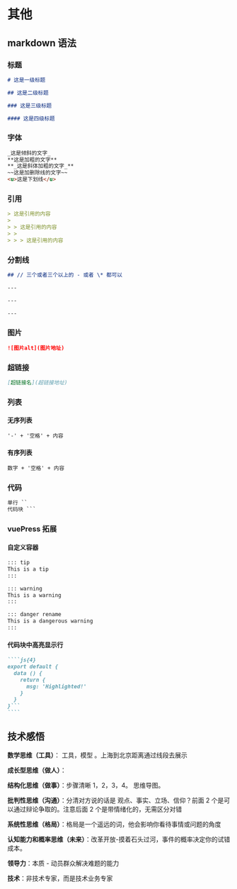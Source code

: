 # 其他

## markdown 语法

### 标题

```markdown
# 这是一级标题

## 这是二级标题

### 这是三级标题

#### 这是四级标题
```

### 字体

```md
_这是倾斜的文字_
**这是加粗的文字**
**_这是斜体加粗的文字_**
~~这是加删除线的文字~~
<u>这是下划线</u>
```

### 引用

```md
> 这是引用的内容
>
> > 这是引用的内容
> >
> > > 这是引用的内容
```

### 分割线

```md
## // 三个或者三个以上的 - 或者 \* 都可以

---

---

---
```

### 图片

```md
![图片alt](图片地址)
```

### 超链接

```md
[超链接名](超链接地址)
```

### 列表

#### 无序列表

```md
'-' + '空格' + 内容
```

#### 有序列表

```md
数字 + '空格' + 内容
```

### 代码

````md
单行 ``
代码块 ```
````

### vuePress 拓展

#### 自定义容器

```md
::: tip
This is a tip
:::

::: warning
This is a warning
:::

::: danger rename
This is a dangerous warning
:::
```

#### 代码块中高亮显示行

`````md
````js{4}
export default {
  data () {
    return {
      msg: 'Highlighted!'
    }
  }
}```
````
`````

## 技术感悟

**数学思维（工具）**： 工具，模型 。上海到北京距离通过线段去展示

**成长型思维（做人）**：

**结构化思维（做事）**：步骤清晰 1，2，3，4。 思维导图。

**批判性思维（沟通）**：分清对方说的话是 观点、事实、立场、信仰？前面 2 个是可以通过辩论争取的。注意后面 2 个是带情绪化的，无需区分对错

**系统性思维（格局）**：格局是一个遥远的词，他会影响你看待事情或问题的角度

**认知能力和概率思维（未来）**：改革开放-摸着石头过河，事件的概率决定你的试错成本。

**领导力**：本质 - 动员群众解决难题的能力

**技术**：非技术专家，而是技术业务专家
